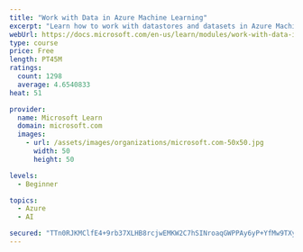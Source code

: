 ```yaml
---
title: "Work with Data in Azure Machine Learning"
excerpt: "Learn how to work with datastores and datasets in Azure Machine Learning."
webUrl: https://docs.microsoft.com/en-us/learn/modules/work-with-data-in-aml/
type: course
price: Free
length: PT45M
ratings:
  count: 1298
  average: 4.6540833
heat: 51

provider:
  name: Microsoft Learn
  domain: microsoft.com
  images:
    - url: /assets/images/organizations/microsoft.com-50x50.jpg
      width: 50
      height: 50

levels:
  - Beginner

topics:
  - Azure
  - AI

secured: "TTn0RJKMClfE4+9rb37XLHB8rcjwEMKW2C7hSINroaqGWPPAy6yP+YfMw9TXyvDXaJz7PKNT+v1vxte0CdY9W6SD9hMETtrtkRjlYpoegGCCF3bxLMyit3lOiDxGY2z52M/caY//r9yhUAU7OJOXu3WXXoEtN50uuJYO7v3kYiAugFQjiEGDDukZJWjhsPEc3EviG+s7BwojdaLcraj/ReEP4yEaa/0Q4JzFyesbx8hgx9Xszbr8byfSFUmGlGo2dFpbcOfsnM+MQLono+QB4JkXU0+XkM4CLEadziebRQC6ixIitkqiRP39PDhF5LY+7InFFbeCKtFfu5ljHJ3VqBHQkigFc4vqeMArDrUtu3hb/DDvHQVW+5DlFTIZHDUZzBsUrt6BtcFkjcboqceqMjWecABLTV4Iry+Th2vWiJQ=;9n4Rl46eGHSH+H0kKSO/IQ=="
---
```


